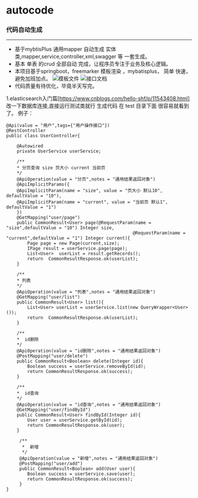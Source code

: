 # autocode
### 代码自动生成
------
* 基于mybtisPlus 通用mapper 自动生成 实体类,mapper,service,controller,xml,swagger 等 一套生成。
* 基本 单表 的crud 全部自动 完成，让程序员专注于业务及核心逻辑。
* 本项目基于springboot，freemarker 模板渲染 ，mybatisplus， 简单 快速，避免加班加点。
![模板文件](https://github.com/lyc88/autocode/blob/master/src/main/resources/static/template.png)
![接口文档](https://github.com/lyc88/autocode/blob/master/src/main/resources/static/swagger.png)
* 代码质量有待优化，毕竟半天写完。

1.elasticsearch入门篇[https://www.cnblogs.com/hello-shf/p/11543408.html]
改一下数据库连接,直接运行测试类就行 生成代码 在 test 目录下面 很容易就看到了。 例子：
```
@Api(value = "用户",tags={"用户操作接口"})
@RestController
public class UserController{

    @Autowired
    private UserService userService;

    /**
    * 分页查询 size 页大小 current 当前页
    */
    @ApiOperation(value = "分页",notes = "通用结果返回对象")
    @ApiImplicitParams({
    @ApiImplicitParam(name = "size", value = "页大小 默认10", defaultValue = "10"),
    @ApiImplicitParam(name = "current", value = "当前页 默认1", defaultValue = "1")
    })
    @GetMapping("user/page")
    public CommonResult<User> page(@RequestParam(name = "size",defaultValue = "10") Integer size,
                                                @RequestParam(name = "current",defaultValue = "1") Integer current){
        Page page = new Page(current,size);
        IPage result = userService.page(page);
        List<User>  userList = result.getRecords();
        return  CommonResultResponse.ok(userList);
    }

    /**
    * 列表
    */
    @ApiOperation(value = "列表",notes = "通用结果返回对象")
    @GetMapping("user/list")
    public CommonResult<User> list(){
        List<User> userList = userService.list(new QueryWrapper<User>());
        return  CommonResultResponse.ok(userList);
    }

    /**
    *  id删除
    */
    @ApiOperation(value = "id删除",notes = "通用结果返回对象")
    @PostMapping("user/delete")
    public CommonResult<Boolean> delete(Integer id){
        Boolean success = userService.removeById(id);
        return CommonResultResponse.ok(success);
    }

    /**
    *  id查询
    */
    @ApiOperation(value = "id查询",notes = "通用结果返回对象")
    @GetMapping("user/findById")
    public CommonResult<User> findById(Integer id){
        User user = userService.getById(id);
        return CommonResultResponse.ok(user);
    }

     /**
      *  新增
      */
     @ApiOperation(value = "新增",notes = "通用结果返回对象")
     @PostMapping("user/add")
     public CommonResult<Boolean> add(User user){
        Boolean success = userService.save(user);
        return CommonResultResponse.ok(success);
     }
}
```